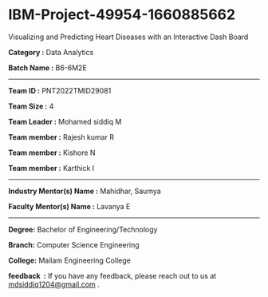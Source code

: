 # IBM-Project-49954-1660885662
Visualizing and Predicting Heart Diseases with an Interactive Dash Board

**Category :** Data Analytics 

**Batch Name :** B6-6M2E 

--- 

**Team ID :** PNT2022TMID29081 

**Team Size :** 4 

**Team Leader :** Mohamed siddiq M 

**Team member :** Rajesh kumar R 

**Team member :** Kishore N 

**Team member :** Karthick I

---
**Industry Mentor(s) Name :** Mahidhar, Saumya 

**Faculty Mentor(s) Name :** Lavanya E 

--- 

**Degree:**
Bachelor of Engineering/Technology 

**Branch:**
Computer Science Engineering 

**College:**
Mailam Engineering College 

**feedback  :**
If you have any feedback, please reach out to us at mdsiddiq1204@gmail.com . 






